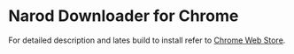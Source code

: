 # Narod Downloader for Chrome

For detailed description and lates build to install refer to [Chrome Web Store](https://chrome.google.com/webstore/detail/ghbefppmmpdhcpeebokjjnkmdflcgbcn).
